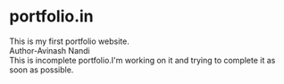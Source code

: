 # portfolio.in
This is my  first portfolio website.
<br>
Author-Avinash Nandi
<br>
This is incomplete portfolio.I'm working on it and trying to complete it as soon as possible.

